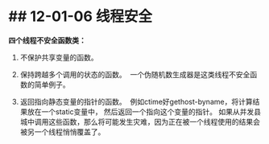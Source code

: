 # \## 12-01-06 线程安全

**四个线程不安全函数类：**

1. 不保护共享变量的函数。
    
2. 保持跨越多个调用的状态的函数。  一个伪随机数生成器是这类线程不安全函数的简单例子。
    
3. 返回指向静态变量的指针的函数。  例如ctime好gethost-byname，将计算结果放在一个static变量中，
然后返回一个指向这个变量的指针。 如果从并发县城中调用这些函数，那么将可能发生灾难，因为正在被一个线程使用的结果会被另一个线程悄悄覆盖了。
